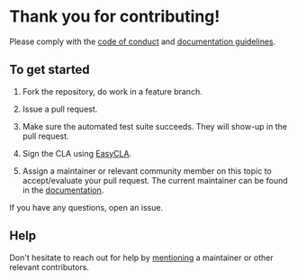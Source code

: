 # Thank you for contributing!

Please comply with the [code of conduct](http://documentation.gxf.lfenergy.org/Opensourcecommunity/Code-of-conduct.html) and [documentation guidelines](http://documentation.gxf.lfenergy.org/Opensourcecommunity/Contributing-to-documentation.html).

## To get started

1. Fork the repository, do work in a feature branch.

2. Issue a pull request.

3. Make sure the automated test suite succeeds. They will show-up in the pull request.

4. Sign the CLA using [EasyCLA](https://lfcla.com/).

5. Assign a maintainer or relevant community member on this topic to accept/evaluate your pull request. The current maintainer can be found in the [documentation](http://documentation.gxf.lfenergy.org/Opensourcecommunity/Governance.html).

If you have any questions, open an issue.

## Help

Don't hesitate to reach out for help by [mentioning](https://github.com/blog/821-mention-somebody-they-re-notified) a maintainer or other relevant contributors.